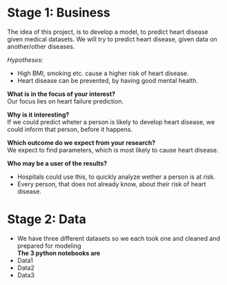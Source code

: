 # Stage 1: Business
The idea of this project, is to develop a model, to predict heart disease given medical datasets.
We will try to predict heart disease, given data on another/other diseases.


*Hypotheses:*
- High BMI, smoking etc. cause a higher risk of heart disease.
- Heart disease can be prevented, by having good mental health.

**What is in the focus of your interest?**\
Our focus lies on heart failure prediction.

**Why is it interesting?**\
If we could predict wheter a person is likely to develop heart disease, we could inform that person, before it happens.

**Which outcome do we expect from your research?**\
We expect to find parameters, which is most likely to cause heart disease.

**Who may be a user of the results?**
- Hospitals could use this, to quickly analyze wether a person is at risk.
- Every person, that does not already know, about their risk of heart disease.

# Stage 2: Data
- We have three different datasets so we each took one and cleaned and prepared for modeling\
**The 3 python notebooks are**
- Data1
- Data2
- Data3

